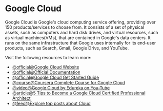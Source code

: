 # Google Cloud

Google Cloud is Google's cloud computing service offering, providing over 150 products/services to choose from. It consists of a set of physical assets, such as computers and hard disk drives, and virtual resources, such as virtual machines(VMs), that are contained in Google's data centers. It runs on the same infrastructure that Google uses internally for its end-user products, such as Search, Gmail, Google Drive, and YouTube.

Visit the following resources to learn more:

- [@official@Google Cloud Website](https://cloud.google.com/)
- [@official@Official Documentation](https://cloud.google.com/docs)
- [@official@Google Cloud Get Started Guide](https://cloud.google.com/docs/get-started/)
- [@course@Coursera Complete Course for Google Cloud](https://www.coursera.org/professional-certificates/cloud-engineering-gcp#courses)
- [@video@Google Cloud by Edureka on You-Tube](https://www.youtube.com/watch?v=IUU6OR8yHCc)
- [@article@5 Tips to Become a Google Cloud Certified Professional Architect](https://thenewstack.io/5-tips-to-become-a-google-cloud-certified-professional-architect/)
- [@feed@Explore top posts about Cloud](https://app.daily.dev/tags/cloud?ref=roadmapsh)
